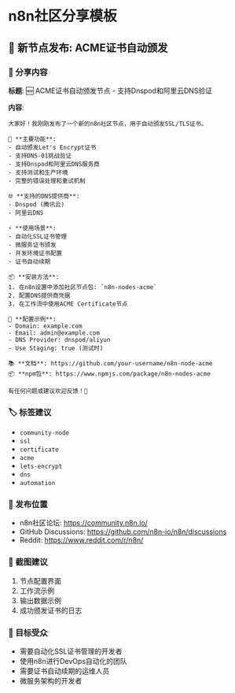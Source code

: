 # n8n社区分享模板

## 🎉 新节点发布: ACME证书自动颁发

### 📝 分享内容

**标题**: 🆕 ACME证书自动颁发节点 - 支持Dnspod和阿里云DNS验证

**内容**:
```
大家好！我刚刚发布了一个新的n8n社区节点，用于自动颁发SSL/TLS证书。

🔑 **主要功能**:
- 自动颁发Let's Encrypt证书
- 支持DNS-01挑战验证
- 支持Dnspod和阿里云DNS服务商
- 支持测试和生产环境
- 完整的错误处理和重试机制

🌐 **支持的DNS提供商**:
- Dnspod (腾讯云)
- 阿里云DNS

⚡ **使用场景**:
- 自动化SSL证书管理
- 微服务证书颁发
- 开发环境证书配置
- 证书自动续期

📦 **安装方法**:
1. 在n8n设置中添加社区节点包: `n8n-nodes-acme`
2. 配置DNS提供商凭据
3. 在工作流中使用ACME Certificate节点

🔧 **配置示例**:
- Domain: example.com
- Email: admin@example.com
- DNS Provider: dnspod/aliyun
- Use Staging: true (测试时)

📚 **文档**: https://github.com/your-username/n8n-node-acme
📦 **npm包**: https://www.npmjs.com/package/n8n-nodes-acme

有任何问题或建议欢迎反馈！🚀
```

### 🏷️ 标签建议
- `community-node`
- `ssl`
- `certificate`
- `acme`
- `lets-encrypt`
- `dns`
- `automation`

### 📍 发布位置
- n8n社区论坛: https://community.n8n.io/
- GitHub Discussions: https://github.com/n8n-io/n8n/discussions
- Reddit: https://www.reddit.com/r/n8n/

### 📸 截图建议
1. 节点配置界面
2. 工作流示例
3. 输出数据示例
4. 成功颁发证书的日志

### 🎯 目标受众
- 需要自动化SSL证书管理的开发者
- 使用n8n进行DevOps自动化的团队
- 需要证书自动续期的运维人员
- 微服务架构的开发者

